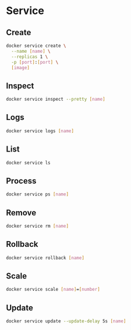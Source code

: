 # Service

## Create

```sh
docker service create \
  --name [name] \
  --replicas 1 \
  -p [port]:[port] \
  [image]
```

## Inspect

```sh
docker service inspect --pretty [name]
```

## Logs

```sh
docker service logs [name]
```

## List

```sh
docker service ls
```

## Process

```sh
docker service ps [name]
```

## Remove

```sh
docker service rm [name]
```

## Rollback

```sh
docker service rollback [name]
```

## Scale

```sh
docker service scale [name]=[number]
```

## Update

```sh
docker service update --update-delay 5s [name]
```
